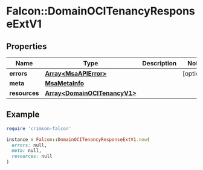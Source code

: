 # Falcon::DomainOCITenancyResponseExtV1

## Properties

| Name | Type | Description | Notes |
| ---- | ---- | ----------- | ----- |
| **errors** | [**Array&lt;MsaAPIError&gt;**](MsaAPIError.md) |  | [optional] |
| **meta** | [**MsaMetaInfo**](MsaMetaInfo.md) |  |  |
| **resources** | [**Array&lt;DomainOCITenancyV1&gt;**](DomainOCITenancyV1.md) |  |  |

## Example

```ruby
require 'crimson-falcon'

instance = Falcon::DomainOCITenancyResponseExtV1.new(
  errors: null,
  meta: null,
  resources: null
)
```


